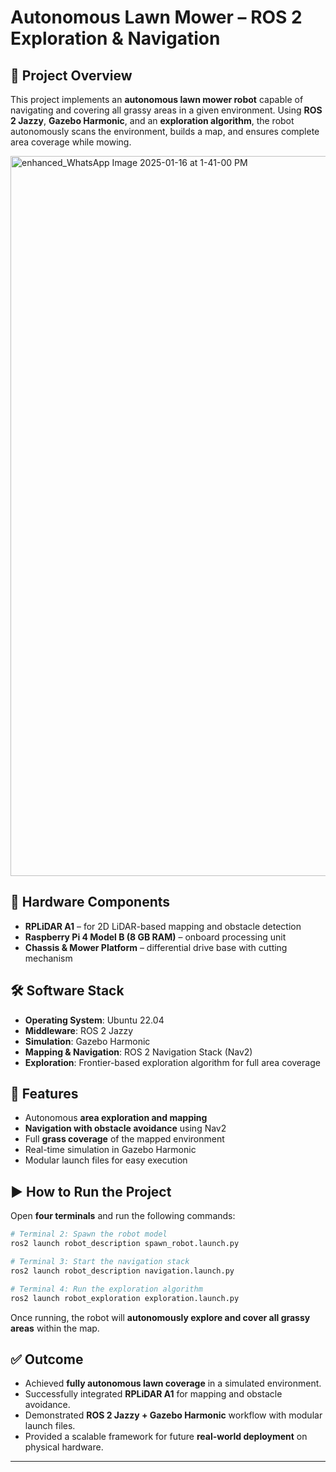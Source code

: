 
# Autonomous Lawn Mower – ROS 2 Exploration & Navigation

## 📌 Project Overview

This project implements an **autonomous lawn mower robot** capable of navigating and covering all grassy areas in a given environment.
Using **ROS 2 Jazzy**, **Gazebo Harmonic**, and an **exploration algorithm**, the robot autonomously scans the environment, builds a map, and ensures complete area coverage while mowing.

<img width="2048" height="1152" alt="enhanced_WhatsApp Image 2025-01-16 at 1-41-00 PM" src="https://github.com/user-attachments/assets/741cbf4d-c28b-4651-b51d-5fd658421c20" />


## 🔧 Hardware Components

* **RPLiDAR A1** – for 2D LiDAR-based mapping and obstacle detection
* **Raspberry Pi 4 Model B (8 GB RAM)** – onboard processing unit
* **Chassis & Mower Platform** – differential drive base with cutting mechanism

## 🛠️ Software Stack

* **Operating System**: Ubuntu 22.04
* **Middleware**: ROS 2 Jazzy
* **Simulation**: Gazebo Harmonic
* **Mapping & Navigation**: ROS 2 Navigation Stack (Nav2)
* **Exploration**: Frontier-based exploration algorithm for full area coverage

## 🚀 Features

* Autonomous **area exploration and mapping**
* **Navigation with obstacle avoidance** using Nav2
* Full **grass coverage** of the mapped environment
* Real-time simulation in Gazebo Harmonic
* Modular launch files for easy execution

## ▶️ How to Run the Project

Open **four terminals** and run the following commands:

```bash
# Terminal 2: Spawn the robot model
ros2 launch robot_description spawn_robot.launch.py

# Terminal 3: Start the navigation stack
ros2 launch robot_description navigation.launch.py

# Terminal 4: Run the exploration algorithm
ros2 launch robot_exploration exploration.launch.py
```

Once running, the robot will **autonomously explore and cover all grassy areas** within the map.

## ✅ Outcome

* Achieved **fully autonomous lawn coverage** in a simulated environment.
* Successfully integrated **RPLiDAR A1** for mapping and obstacle avoidance.
* Demonstrated **ROS 2 Jazzy + Gazebo Harmonic** workflow with modular launch files.
* Provided a scalable framework for future **real-world deployment** on physical hardware.

---

